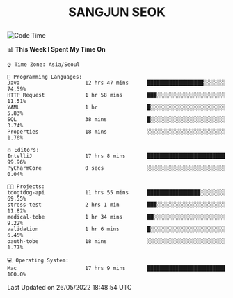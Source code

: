 <h1>
 <p align="center">
   SANGJUN SEOK
 </p>
</h1>

<!--START_SECTION:waka-->
![Code Time](http://img.shields.io/badge/Code%20Time-0%20secs-blue)

📊 **This Week I Spent My Time On** 

```text
⌚︎ Time Zone: Asia/Seoul

💬 Programming Languages: 
Java                     12 hrs 47 mins      ██████████████████░░░░░░░   74.59% 
HTTP Request             1 hr 58 mins        ███░░░░░░░░░░░░░░░░░░░░░░   11.51% 
YAML                     1 hr                █░░░░░░░░░░░░░░░░░░░░░░░░   5.83% 
SQL                      38 mins             █░░░░░░░░░░░░░░░░░░░░░░░░   3.74% 
Properties               18 mins             ░░░░░░░░░░░░░░░░░░░░░░░░░   1.76%

🔥 Editors: 
IntelliJ                 17 hrs 8 mins       █████████████████████████   99.96% 
PyCharmCore              0 secs              ░░░░░░░░░░░░░░░░░░░░░░░░░   0.04%

🐱‍💻 Projects: 
tdogtdog-api             11 hrs 55 mins      █████████████████░░░░░░░░   69.55% 
stress-test              2 hrs 1 min         ███░░░░░░░░░░░░░░░░░░░░░░   11.82% 
medical-tobe             1 hr 34 mins        ██░░░░░░░░░░░░░░░░░░░░░░░   9.22% 
validation               1 hr 6 mins         █░░░░░░░░░░░░░░░░░░░░░░░░   6.45% 
oauth-tobe               18 mins             ░░░░░░░░░░░░░░░░░░░░░░░░░   1.77%

💻 Operating System: 
Mac                      17 hrs 9 mins       █████████████████████████   100.0%

```


 Last Updated on 26/05/2022 18:48:54 UTC
<!--END_SECTION:waka-->
